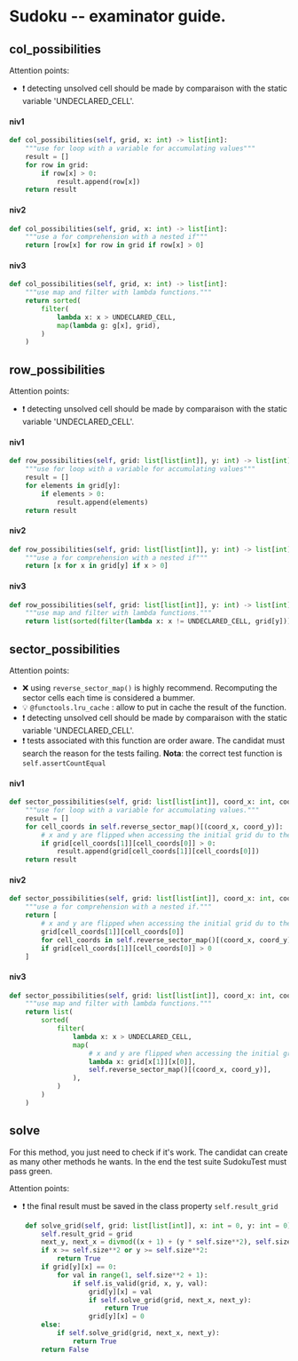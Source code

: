 # Sudoku -- examinator guide.



## col_possibilities
Attention points:
- :exclamation: detecting unsolved cell should be made by comparaison with the static variable 'UNDECLARED_CELL'.
#### niv1
``` python
def col_possibilities(self, grid, x: int) -> list[int]:
    """use for loop with a variable for accumulating values"""
    result = []
    for row in grid:
        if row[x] > 0:
            result.append(row[x])
    return result
```

#### niv2
``` python
def col_possibilities(self, grid, x: int) -> list[int]:
    """use a for comprehension with a nested if"""
    return [row[x] for row in grid if row[x] > 0]
```

#### niv3
``` python
def col_possibilities(self, grid, x: int) -> list[int]:
    """use map and filter with lambda functions."""
    return sorted(
        filter(
            lambda x: x > UNDECLARED_CELL,
            map(lambda g: g[x], grid),
        )
    )
```

## row_possibilities
Attention points:
- :exclamation: detecting unsolved cell should be made by comparaison with the static variable 'UNDECLARED_CELL'.
#### niv1
```python
def row_possibilities(self, grid: list[list[int]], y: int) -> list[int]:
    """use for loop with a variable for accumulating values"""
    result = []
    for elements in grid[y]:
        if elements > 0:
            result.append(elements)
    return result
```
#### niv2
```python
def row_possibilities(self, grid: list[list[int]], y: int) -> list[int]:
    """use a for comprehension with a nested if"""
    return [x for x in grid[y] if x > 0]
```
#### niv3
```python
def row_possibilities(self, grid: list[list[int]], y: int) -> list[int]:
    """use map and filter with lambda functions."""
    return list(sorted(filter(lambda x: x != UNDECLARED_CELL, grid[y])))
```

## sector_possibilities
Attention points:
- :x: using ``reverse_sector_map()`` is highly recommend. Recomputing the sector cells each time is considered a bummer.
- :bulb: ``@functools.lru_cache`` : allow to put in cache the result of the function.
- :exclamation: detecting unsolved cell should be made by comparaison with the static variable 'UNDECLARED_CELL'.
- :exclamation: tests associated with this function are order aware. The candidat must search the reason for the tests failing. **Nota**: the correct test function is ``self.assertCountEqual``
#### niv1
```python
def sector_possibilities(self, grid: list[list[int]], coord_x: int, coord_y: int) -> list[int]:
    """use for loop with a variable for accumulating values."""
    result = []
    for cell_coords in self.reverse_sector_map()[(coord_x, coord_y)]:
        # x and y are flipped when accessing the initial grid du to the list of list.
        if grid[cell_coords[1]][cell_coords[0]] > 0:
            result.append(grid[cell_coords[1]][cell_coords[0]])
    return result

```
#### niv2
```python
def sector_possibilities(self, grid: list[list[int]], coord_x: int, coord_y: int) -> list[int]:
    """use a for comprehension with a nested if."""
    return [
        # x and y are flipped when accessing the initial grid du to the list of list.
        grid[cell_coords[1]][cell_coords[0]]
        for cell_coords in self.reverse_sector_map()[(coord_x, coord_y)]
        if grid[cell_coords[1]][cell_coords[0]] > 0
    ]
```
#### niv3
```python
def sector_possibilities(self, grid: list[list[int]], coord_x: int, coord_y: int) -> list[int]:
    """use map and filter with lambda functions."""
    return list(
        sorted(
            filter(
                lambda x: x > UNDECLARED_CELL,
                map(
                    # x and y are flipped when accessing the initial grid du to the list of list.
                    lambda x: grid[x[1]][x[0]],
                    self.reverse_sector_map()[(coord_x, coord_y)],
                ),
            )
        )
    )
```

## solve 
For this method, you just need to check if it's work. The candidat can create as many other methods he wants.
In the end the test suite SudokuTest must pass green.

Attention points:
- :exclamation: the final result must be saved in the class property ``self.result_grid``
``` python
    def solve_grid(self, grid: list[list[int]], x: int = 0, y: int = 0) -> bool:
        self.result_grid = grid
        next_y, next_x = divmod((x + 1) + (y * self.size**2), self.size**2)
        if x >= self.size**2 or y >= self.size**2:
            return True
        if grid[y][x] == 0:
            for val in range(1, self.size**2 + 1):
                if self.is_valid(grid, x, y, val):
                    grid[y][x] = val
                    if self.solve_grid(grid, next_x, next_y):
                        return True
                    grid[y][x] = 0
        else:
            if self.solve_grid(grid, next_x, next_y):
                return True
        return False

```
